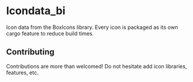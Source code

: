 # Icondata_bi

Icon data from the BoxIcons library. Every icon is packaged as its own cargo feature to reduce build times.

## Contributing

Contributions are more than welcomed!
Do not hesitate add icon libraries, features, etc.
